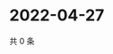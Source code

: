 # 2022-04-27

共 0 条

<!-- BEGIN WEIBO -->
<!-- 最后更新时间 Wed Apr 27 2022 01:21:14 GMT+0800 (China Standard Time) -->

<!-- END WEIBO -->

